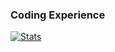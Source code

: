 ### Coding Experience

[![Stats](https://github-readme-stats.vercel.app/api/wakatime?username=joshuayang&count_private=true&theme=synthwave&show_icons=true&compact=true&custom_title=About%20Myself)](https://wakatime.com/@joshuayang)

<!-- https://github.com/anuraghazra/github-readme-stats/blob/master/themes/README.md-->
